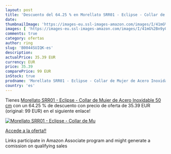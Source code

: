 ```yaml
---
layout: post
title: 'Descuento del 64.25 % en Morellato SRR01 - Eclipse - Collar de Mu'
date: 
thumbnailImage: 'https://images-eu.ssl-images-amazon.com/images/I/41mG%2Bn9y0LL._SL200_.jpg'
images: [ 'https://images-eu.ssl-images-amazon.com/images/I/41mG%2Bn9y0LL._SL200_.jpg' ]
comments: true
category: ofertas
author: ring
slug: 'B0044SUIQK-es'
description:
actualPrice: 35.39 EUR
currency: EUR
price: 35.39
comparePrice: 99 EUR
inStock: true
prodname: 'Morellato SRR01 - Eclipse - Collar de Mujer de Acero Inoxidable  50 cm'
country: 'es'
---
```


Tienes [Morellato SRR01 - Eclipse - Collar de Mujer de Acero Inoxidable  50 cm](https://www.amazon.es/dp/B0044SUIQK/?tag=tolees-21) con un 64.25 % de descuento con precio de oferta de 35.39 EUR (original: 99 EUR) en el siguiente enlace!

[![Morellato SRR01 - Eclipse - Collar de Mu](https://images-eu.ssl-images-amazon.com/images/I/41mG%2Bn9y0LL._SL200_.jpg)](https://www.amazon.es/dp/B0044SUIQK/?tag=tolees-21)

[Accede a la oferta!!](https://www.amazon.es/dp/B0044SUIQK/?tag=tolees-21)

Links participate in Amazon Associate program and might generate a comission on qualifying sales


